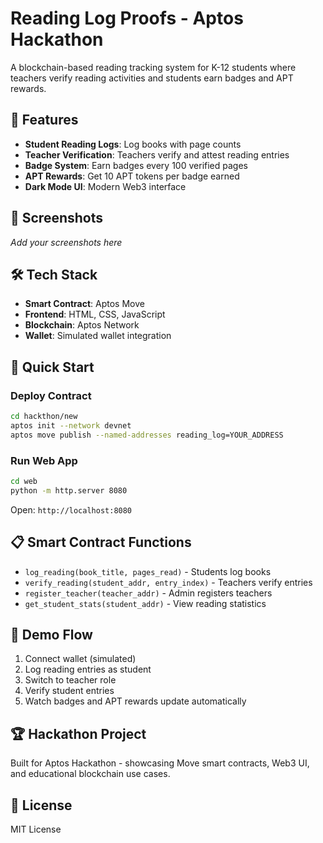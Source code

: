 # Reading Log Proofs - Aptos Hackathon

A blockchain-based reading tracking system for K-12 students where teachers verify reading activities and students earn badges and APT rewards.

## 🚀 Features

- **Student Reading Logs**: Log books with page counts
- **Teacher Verification**: Teachers verify and attest reading entries  
- **Badge System**: Earn badges every 100 verified pages
- **APT Rewards**: Get 10 APT tokens per badge earned
- **Dark Mode UI**: Modern Web3 interface

## 📱 Screenshots

*Add your screenshots here*

## 🛠️ Tech Stack

- **Smart Contract**: Aptos Move
- **Frontend**: HTML, CSS, JavaScript
- **Blockchain**: Aptos Network
- **Wallet**: Simulated wallet integration

## 🚀 Quick Start

### Deploy Contract
```bash
cd hackthon/new
aptos init --network devnet
aptos move publish --named-addresses reading_log=YOUR_ADDRESS
```

### Run Web App
```bash
cd web
python -m http.server 8080
```

Open: `http://localhost:8080`

## 📋 Smart Contract Functions

- `log_reading(book_title, pages_read)` - Students log books
- `verify_reading(student_addr, entry_index)` - Teachers verify entries
- `register_teacher(teacher_addr)` - Admin registers teachers
- `get_student_stats(student_addr)` - View reading statistics

## 🎯 Demo Flow

1. Connect wallet (simulated)
2. Log reading entries as student
3. Switch to teacher role
4. Verify student entries
5. Watch badges and APT rewards update automatically

## 🏆 Hackathon Project

Built for Aptos Hackathon - showcasing Move smart contracts, Web3 UI, and educational blockchain use cases.

## 📄 License

MIT License